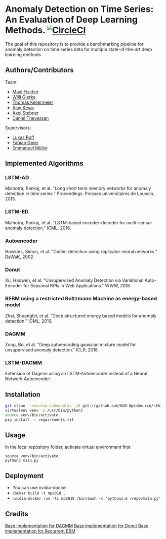 
# Anomaly Detection on Time Series: An Evaluation of Deep Learning Methods. [![CircleCI](https://circleci.com/gh/KDD-OpenSource/MP-2018/tree/master.svg?style=svg&circle-token=2f20af2255f5f2d1ca22193c1b896d1c97b270d3)](https://circleci.com/gh/KDD-OpenSource/MP-2018/tree/master)

The goal of this repository is to provide a benchmarking pipeline for anomaly detection on time series data for multiple state-of-the-art deep learning methods.


## Authors/Contributors
Team:
* [Maxi Fischer](https://github.com/maxifischer)
* [Willi Gierke](https://github.com/WGierke)
* [Thomas Kellermeier](https://github.com/Chaoste)
* [Ajay Kesar](https://github.com/weaslbe)
* [Axel Stebner](https://github.com/xasetl)
* [Daniel Thevessen](https://github.com/danthe96)

Supervisors:
* [Lukas Ruff](https://github.com/lukasruff)
* [Fabian Geier](https://github.com/fabiangei)
* [Emmanuel Müller](https://github.com/emmanuel-mueller)


## Implemented Algorithms

### LSTM-AD
Malhotra, Pankaj, et al. "Long short term memory networks for anomaly detection in time series." Proceedings. Presses universitaires de Louvain, 2015.

### LSTM-ED
Malhotra, Pankaj, et al. "LSTM-based encoder-decoder for multi-sensor anomaly detection." ICML, 2016.

### Autoencoder
Hawkins, Simon, et al. "Outlier detection using replicator neural networks." DaWaK, 2002.

### Donut
Xu, Haowen, et al. "Unsupervised Anomaly Detection via Variational Auto-Encoder for Seasonal KPIs in Web Applications." WWW, 2018.

### REBM using a restricted Boltzmann Machine as energy-based model
Zhai, Shuangfei, et al. "Deep structured energy based models for anomaly detection." ICML, 2016.

### DAGMM
Zong, Bo, et al. "Deep autoencoding gaussian mixture model for unsupervised anomaly detection." ICLR, 2018.

### LSTM-DAGMM
Extension of Dagmm using an LSTM-Autoencoder instead of a Neural Network Autoencoder


## Installation

```bash
git clone --recurse-submodules -j8 git://github.com/KDD-OpenSource/<this-repo>.git  
virtualenv venv -p /usr/bin/python3  
source venv/bin/activate  
pip install -r requirements.txt
```

## Usage
In the local repository folder, activate virtual environment first

```
source venv/bin/activate
python3 main.py
``` 

## Deployment

- You can use nvidia-docker
- `docker build -t mp2018 .`
- `nvidia-docker run -ti mp2018 /bin/bash -c "python3.6 /repo/main.py"`


## Credits
[Base implementation for DAGMM](https://github.com/danieltan07/dagmm)
[Base implementation for Donut](https://github.com/haowen-xu/donut)
[Base implementation for Recurrent EBM](https://github.com/dshieble/Music_RNN_RBM)
